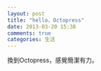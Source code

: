 ```yaml
---
layout: post
title: "hello，Octopress"
date: 2013-03-20 15:38
comments: true
categories: 生活
---
```


換到Octopress，感覺簡潔有力。
